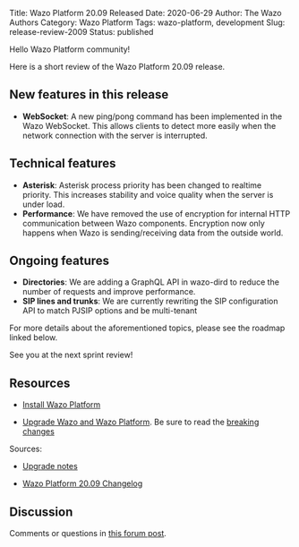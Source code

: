 Title: Wazo Platform 20.09 Released
Date: 2020-06-29
Author: The Wazo Authors
Category: Wazo Platform
Tags: wazo-platform, development
Slug: release-review-2009
Status: published

Hello Wazo Platform community!

Here is a short review of the Wazo Platform 20.09 release.

## New features in this release

* **WebSocket**: A new ping/pong command has been implemented in the Wazo WebSocket. This allows clients to detect more easily when the network connection with the server is interrupted.

## Technical features

* **Asterisk**: Asterisk process priority has been changed to realtime priority. This increases stability and voice quality when the server is under load.
* **Performance**: We have removed the use of encryption for internal HTTP communication between Wazo components. Encryption now only happens when Wazo is sending/receiving data from the outside world.

## Ongoing features

* **Directories**: We are adding a GraphQL API in wazo-dird to reduce the number of requests and improve performance.
* **SIP lines and trunks**: We are currently rewriting the SIP configuration API to match PJSIP options and be multi-tenant

For more details about the aforementioned topics, please see the roadmap linked below.

See you at the next sprint review!

## Resources

* [Install Wazo Platform](/uc-doc/installation/install-system)

* [Upgrade Wazo and Wazo Platform](/uc-doc/upgrade/). Be sure to read the [breaking changes](/uc-doc/upgrade/upgrade_notes#20-09)

Sources:

* [Upgrade notes](/uc-doc/upgrade/upgrade_notes#20-09)

* [Wazo Platform 20.09 Changelog](https://wazo-dev.atlassian.net/issues/?jql=project%3DWAZO%20AND%20fixVersion%3D20.09)

## Discussion

Comments or questions in [this forum post](https://wazo-platform.discourse.group/t/blog-wazo-platform-20-09-released).
